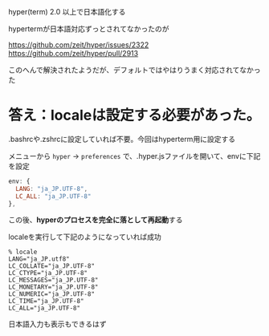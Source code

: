 hyper(term) 2.0 以上で日本語化する

hypertermが日本語対応ずっとされてなかったのが

https://github.com/zeit/hyper/issues/2322
https://github.com/zeit/hyper/pull/2913

このへんで解決されたようだが、デフォルトではやはりうまく対応されてなかった

# 答え：localeは設定する必要があった。
.bashrcや.zshrcに設定していれば不要。今回はhyperterm用に設定する

メニューから `hyper` -> `preferences` で、.hyper.jsファイルを開いて、envに下記を設定

```.hyper.js
env: {
  LANG: "ja_JP.UTF-8",
  LC_ALL: "ja_JP.UTF-8"
},
```

この後、**hyperのプロセスを完全に落として再起動**する

localeを実行して下記のようになっていれば成功

```
% locale
LANG="ja_JP.utf8"
LC_COLLATE="ja_JP.UTF-8"
LC_CTYPE="ja_JP.UTF-8"
LC_MESSAGES="ja_JP.UTF-8"
LC_MONETARY="ja_JP.UTF-8"
LC_NUMERIC="ja_JP.UTF-8"
LC_TIME="ja_JP.UTF-8"
LC_ALL="ja_JP.UTF-8"
```

日本語入力も表示もできるはず
